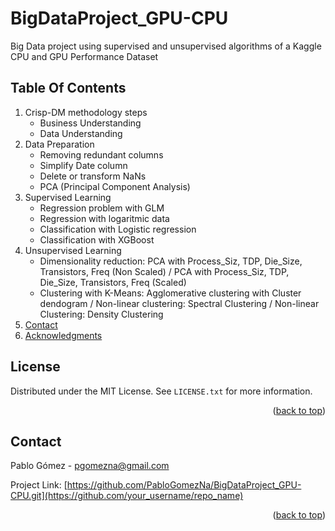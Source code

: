 # BigDataProject_GPU-CPU
Big Data project using supervised and unsupervised algorithms of a Kaggle CPU and GPU Performance Dataset 


<!-- Table of Contents-->
## Table Of Contents


  <ol>
    <li>
      <a>Crisp-DM methodology steps</a>
      <ul>
        <li><a>Business Understanding</a></li>
      </ul>
            <ul>
        <li><a>Data Understanding</a></li>
      </ul>
    </li>
    <li>
      <a>Data Preparation</a>
      <ul>
        <li><a>Removing redundant columns</a></li>
        <li><a>Simplify Date column</a></li>
        <li><a>Delete or transform NaNs</a></li>
        <li><a>PCA (Principal Component Analysis)</a></li>
      </ul>
          <li>
      <a>Supervised Learning</a>
      <ul>
        <li><a>Regression problem with GLM</a></li>
        <li><a>Regression with logaritmic data</a></li>
        <li><a>Classification with Logistic regression</a></li>
        <li><a>Classification with XGBoost</a></li>
      </ul>
               <li>
      <a>Unsupervised Learning</a>
      <ul>
        <li><a>Dimensionality reduction: PCA with Process_Siz, TDP, Die_Size, Transistors, Freq (Non Scaled) / PCA with Process_Siz, TDP, Die_Size, Transistors, Freq (Scaled)</a></li>
        <li><a>Clustering with K-Means: Agglomerative clustering with Cluster dendogram / Non-linear clustering: Spectral Clustering / Non-linear Clustering: Density Clustering</a></li>
      </ul>       
    <li><a href="#contact">Contact</a></li>
    <li><a href="#acknowledgments">Acknowledgments</a></li>
  </ol>
</details>



<!-- LICENSE -->
## License

Distributed under the MIT License. See `LICENSE.txt` for more information.

<p align="right">(<a href="#readme-top">back to top</a>)</p>



<!-- CONTACT -->
## Contact

Pablo Gómez - pgomezna@gmail.com

Project Link: [https://github.com/PabloGomezNa/BigDataProject_GPU-CPU.git](https://github.com/your_username/repo_name)

<p align="right">(<a href="#readme-top">back to top</a>)</p>
